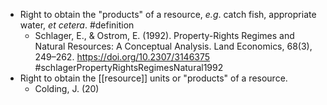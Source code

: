 - Right to obtain the "products" of a resource, _e.g_. catch fish, appropriate water, _et cetera_. #definition
	- Schlager, E., & Ostrom, E. (1992). Property-Rights Regimes and Natural Resources: A Conceptual Analysis. Land Economics, 68(3), 249–262. https://doi.org/10.2307/3146375 #schlagerPropertyRightsRegimesNatural1992
- Right to obtain the [[resource]] units or "products" of a resource.
	- Colding, J. (20)